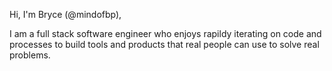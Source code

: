 <!---
mindofbp/mindofbp is a ✨ special ✨ repository because its `README.md` (this file) appears on your GitHub profile.
You can click the Preview link to take a look at your changes.
--->

Hi, I'm Bryce (@mindofbp),

I am a full stack software engineer who enjoys rapildy iterating on code and processes to build tools and products that real people can use to solve real problems.


